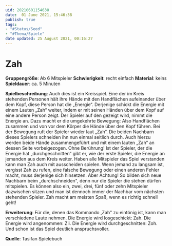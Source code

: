 ```yaml
---
uid: 20210601154638
date:  01 June 2021, 15:46:38
publish: true
tags:
- "#Status/Seed"
- "#Thema/Spiele"
date updated: 25 August 2021, 00:16:27
---
```


# Zah

**Gruppengröße**: Ab 6 Mitspieler
**Schwierigkeit**: recht einfach
**Material**: keins
**Spieldauer**: ca. 5 Minuten

**Spielbeschreibung**:
Auch dies ist ein Kreisspiel. Eine der im Kreis stehenden Personen hält ihre Hände mit den Handflächen aufeinander über dem Kopf, diese Person hat die „Energie“. Derjenige schickt die Energie mit einem Lauten „Zah“ weiter, indem er mit seinen Händen über dem Kopf auf eine andere Person zeigt. Der Spieler auf den gezeigt wird, nimmt die Energie an. Dazu macht er die umgekehrte Bewegung: Also Handflächen zusammen und von vor dem Körper die Hände über den Kopf führen. Bei der Bewegung ruft der Spieler wieder laut „Zah“. Die beiden Nachbarn dieses Spielers schneiden ihn nun einmal seitlich durch. Auch hierzu werden beide Hände zusammengeführt und mit einem lauten „Zah“ an dessen Seite vorbeigezogen. Ohne Berührung! Ist der Spieler, der die Energie hat „durchgeschnitten“ gibt er, wie der erste Spieler, die Energie an jemanden aus dem Kreis weiter. Haben alle Mitspieler das Spiel verstanden kann man Zah auch mit ausscheiden spielen. Wenn jemand zu langsam ist, vergisst Zah zu rufen, eine falsche Bewegung oder einen anderen Fehler macht, muss derjenige sich hinsetzen. Aber Achtung! So bilden sich neue Nachbarn beim „durchschneiden", denn nur die Spieler die stehen dürfen mitspielen. Es können also ein, zwei, drei, fünf oder zehn Mitspieler dazwischen sitzen und man ist dennoch immer der Nachbar vom nächsten stehenden Spieler. Zah macht am meisten Spaß, wenn es richtig schnell geht!

**Erweiterung**:
Für die, denen das Kommando ,Zah" zu eintönig ist, kann man verschiedene Laute nehmen. Die Energie wird losgeschickt: Zah. Die Energie wird angenommen: Zii. Die Energie wird durchgeschnitten: Zoh. Und schon ist das Spiel deutlich anspruchsvoller.

**Quelle**:
Tasifan Spielebuch